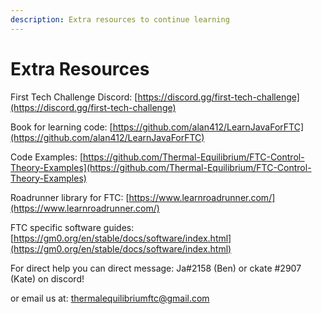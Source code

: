 ```yaml
---
description: Extra resources to continue learning
---
```


# Extra Resources

First Tech Challenge Discord: [https://discord.gg/first-tech-challenge](https://discord.gg/first-tech-challenge)

Book for learning code: [https://github.com/alan412/LearnJavaForFTC](https://github.com/alan412/LearnJavaForFTC)

Code Examples: [https://github.com/Thermal-Equilibrium/FTC-Control-Theory-Examples](https://github.com/Thermal-Equilibrium/FTC-Control-Theory-Examples)

Roadrunner library for FTC: [https://www.learnroadrunner.com/](https://www.learnroadrunner.com/)

FTC specific software guides: [https://gm0.org/en/stable/docs/software/index.html](https://gm0.org/en/stable/docs/software/index.html)

For direct help you can direct message: Ja\#2158 \(Ben\) or ckate
\#2907 \(Kate\) on discord!

or email us at: thermalequilibriumftc@gmail.com

